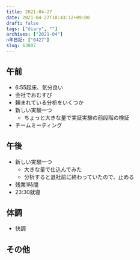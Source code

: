 ```yaml
---
title: 2021-04-27
date: 2021-04-27T18:43:12+09:00
draft: false
tags: ["diary", ""]
archives: ["2021-04"]
n年日記: ["0427"]
slug: 63807
---
```

## 午前
- 6:55起床、気分良い
- 会社でおむすび
- 頼まれている分析をいくつか
- 新しい実験一つ
  - ちょっと大きな量で実証実験の前段階の検証
- チームミーティング
## 午後
- 新しい実験一つ
  - 大きな量で仕込んでみた
  - 分析すると退社前に終わっていたので、止める
- 残業1時間
- 23:30就寝
## 体調
- 快調
## その他
